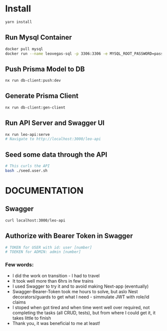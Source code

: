 # Install
```sh
yarn install
```

## Run Mysql Container
```sh
docker pull mysql
docker run --name leovegas-sql -p 3306:3306 -e MYSQL_ROOT_PASSWORD=password -e MYSQL_DATABASE=leoDB -e MYSQL_USER=webapi -e MYSQL_PASSWORD=webapi -d mysql
```

## Push Prisma Model to DB
```sh
nx run db-client:push:dev
```

## Generate Prisma Client
```sh
nx run db-client:gen-client
```

## Run API Server and Swagger UI
```sh
nx run leo-api:serve
# Navigate to http://localhost:3000/leo-api
```

## Seed some data through the API
```sh
# This curls the API
bash ./seed.user.sh
```

# DOCUMENTATION
## Swagger
```sh
curl localhost:3000/leo-api
```

## Authorize with Bearer Token in Swagger
```sh
# TOKEN for USER with id: user [number]
# TOEKEN for ADMIN: admin [number]
```

### Few words:
  - I did the work on transition - I had to travel
  - It took well more than 6hrs in few trains
  - I used Swagger to try it and to avoid making Next-app (eventually)
  - Swagger-Bearer-Token took me hours to solve, but aslo Nest decorators/guards to get what I need - simmulate JWT with role/id claims
  - I stoped when got tired and when time went well over required, not completing the tasks (all CRUD, tests), but from where I could get it, it takes little to finish
  - Thank you, it was beneficial to me at least!